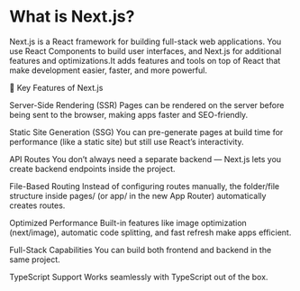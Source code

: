 <h1>What is Next.js?</h1>
Next.js is a React framework for building full-stack web applications. You use React Components to build user interfaces, and Next.js for additional features and optimizations.It adds features and tools on top of React that make development easier, faster, and more powerful.

🔑 Key Features of Next.js

Server-Side Rendering (SSR)
Pages can be rendered on the server before being sent to the browser, making apps faster and SEO-friendly.

Static Site Generation (SSG)
You can pre-generate pages at build time for performance (like a static site) but still use React’s interactivity.

API Routes
You don’t always need a separate backend — Next.js lets you create backend endpoints inside the project.

File-Based Routing
Instead of configuring routes manually, the folder/file structure inside pages/ (or app/ in the new App Router) automatically creates routes.

Optimized Performance
Built-in features like image optimization (next/image), automatic code splitting, and fast refresh make apps efficient.

Full-Stack Capabilities
You can build both frontend and backend in the same project.

TypeScript Support
Works seamlessly with TypeScript out of the box.
